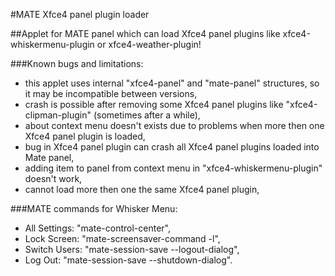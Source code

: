 #MATE Xfce4 panel plugin loader

##Applet for MATE panel which can load Xfce4 panel plugins like xfce4-whiskermenu-plugin or xfce4-weather-plugin!

###Known bugs and limitations:
- this applet uses internal "xfce4-panel" and "mate-panel" structures, so it may be incompatible between versions,
- crash is possible after removing some Xfce4 panel plugins like "xfce4-clipman-plugin" (sometimes after a while),
- about context menu doesn't exists due to problems when more then one Xfce4 panel plugin is loaded,
- bug in Xfce4 panel plugin can crash all Xfce4 panel plugins loaded into Mate panel,
- adding item to panel from context menu in "xfce4-whiskermenu-plugin" doesn't work,
- cannot load more then one the same Xfce4 panel plugin,

###MATE commands for Whisker Menu:
- All Settings: "mate-control-center",
- Lock Screen: "mate-screensaver-command -l",
- Switch Users: "mate-session-save --logout-dialog",
- Log Out: "mate-session-save --shutdown-dialog".
